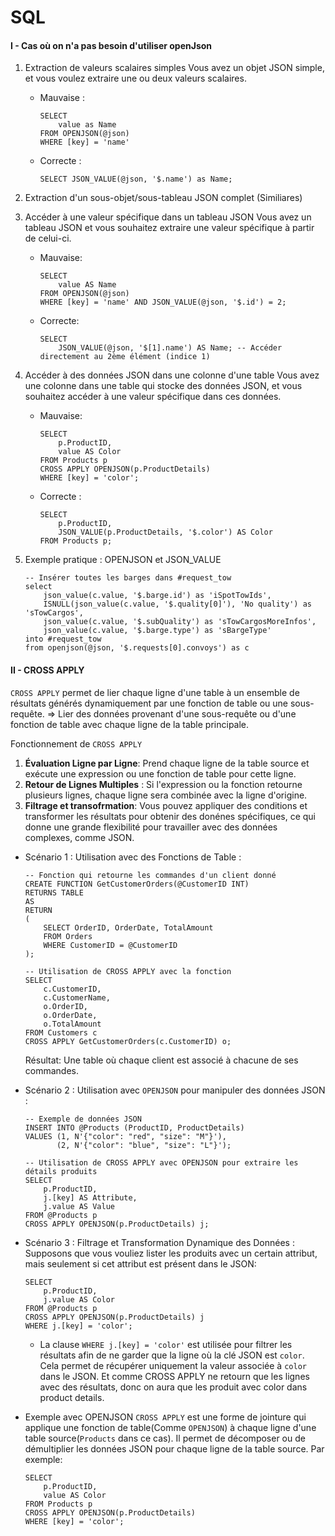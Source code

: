 # SQL 
#### I - Cas où on n'a pas besoin d'utiliser openJson
1. Extraction de valeurs scalaires simples
    Vous avez un objet JSON simple, et vous voulez extraire une ou deux valeurs scalaires.
    * Mauvaise :
        ````
        SELECT
            value as Name
        FROM OPENJSON(@json)
        WHERE [key] = 'name'
        ````
    * Correcte :
        ````
        SELECT JSON_VALUE(@json, '$.name') as Name;
        ````
2. Extraction d'un sous-objet/sous-tableau JSON complet (Similiares)
3. Accéder à une valeur spécifique dans un tableau JSON
    Vous avez un tableau JSON et vous souhaitez extraire une valeur spécifique à partir de celui-ci.
    * Mauvaise:
        ````
        SELECT 
            value AS Name
        FROM OPENJSON(@json)
        WHERE [key] = 'name' AND JSON_VALUE(@json, '$.id') = 2;
        ````
    * Correcte:
        ````
        SELECT 
            JSON_VALUE(@json, '$[1].name') AS Name; -- Accéder directement au 2ème élément (indice 1)
        ````
4. Accéder à des données JSON dans une colonne d'une table
    Vous avez une colonne dans une table qui stocke des données JSON, et vous souhaitez accéder à une valeur spécifique dans ces données.
    * Mauvaise: 
        ````
        SELECT 
            p.ProductID, 
            value AS Color
        FROM Products p
        CROSS APPLY OPENJSON(p.ProductDetails)
        WHERE [key] = 'color';
        ````
    * Correcte : 
        ````
        SELECT 
            p.ProductID,
            JSON_VALUE(p.ProductDetails, '$.color') AS Color
        FROM Products p;
        ````

5. Exemple pratique : OPENJSON et JSON_VALUE
    ````
    -- Insérer toutes les barges dans #request_tow
    select 
    	json_value(c.value, '$.barge.id') as 'iSpotTowIds',
    	ISNULL(json_value(c.value, '$.quality[0]'), 'No quality') as 'sTowCargos',
    	json_value(c.value, '$.subQuality') as 'sTowCargosMoreInfos',
    	json_value(c.value, '$.barge.type') as 'sBargeType'
    into #request_tow
    from openjson(@json, '$.requests[0].convoys') as c
    ````
#### II - CROSS APPLY
``CROSS APPLY`` permet de lier chaque ligne d'une table à un ensemble de résultats générés dynamiquement par une fonction de table ou une sous-requête.
=> Lier des données provenant d'une sous-requête ou d'une fonction de table avec chaque ligne de la table principale.

Fonctionnement de ``CROSS APPLY``
1. __Évaluation Ligne par Ligne__: Prend chaque ligne de la table source et exécute une expression ou une fonction de table pour cette ligne.
2. __Retour de Lignes Multiples__ : Si l'expression ou  la fonction retourne plusieurs lignes, chaque ligne sera combinée avec la ligne d'origine.
3. __Filtrage et transofrmation__: Vous pouvez appliquer des conditions et transformer les résultats pour obtenir des donénes spécifiques, ce qui donne une grande flexibilité pour travailler avec des données complexes, comme JSON.

* Scénario 1 : Utilisation avec des Fonctions de Table :
    ````
    -- Fonction qui retourne les commandes d'un client donné
    CREATE FUNCTION GetCustomerOrders(@CustomerID INT)
    RETURNS TABLE
    AS
    RETURN 
    (
        SELECT OrderID, OrderDate, TotalAmount 
        FROM Orders 
        WHERE CustomerID = @CustomerID
    );
    ````
    ````
    -- Utilisation de CROSS APPLY avec la fonction
    SELECT 
        c.CustomerID,
        c.CustomerName,
        o.OrderID,
        o.OrderDate,
        o.TotalAmount
    FROM Customers c
    CROSS APPLY GetCustomerOrders(c.CustomerID) o;
    ````
    Résultat: Une table où chaque client est associé à chacune de ses commandes.

* Scénario 2 : Utilisation avec ``OPENJSON`` pour manipuler des données JSON :
    ````
    -- Exemple de données JSON
    INSERT INTO @Products (ProductID, ProductDetails) 
    VALUES (1, N'{"color": "red", "size": "M"}'),
           (2, N'{"color": "blue", "size": "L"}');
    ````
    ````
    -- Utilisation de CROSS APPLY avec OPENJSON pour extraire les détails produits
    SELECT 
        p.ProductID, 
        j.[key] AS Attribute, 
        j.value AS Value
    FROM @Products p
    CROSS APPLY OPENJSON(p.ProductDetails) j;
    ````
* Scénario 3 : Filtrage et Transformation Dynamique des Données : 
    Supposons que vous vouliez lister les produits avec un certain attribut, mais seulement si cet attribut est présent dans le JSON:
    ````
    SELECT 
        p.ProductID, 
        j.value AS Color
    FROM @Products p
    CROSS APPLY OPENJSON(p.ProductDetails) j
    WHERE j.[key] = 'color';
    ````
    * La clause ``WHERE j.[key] = 'color'`` est utilisée pour filtrer les résultats afin de ne garder que la ligne où la clé JSON est ``color``. Cela permet de récupérer uniquement la valeur associée à ``color`` dans le JSON.
    Et comme CROSS APPLY ne retourn que les lignes avec des résultats, donc on aura que les produit avec color dans product details.

* Exemple avec OPENJSON
``CROSS APPLY`` est une forme de jointure qui applique une fonction de table(Comme ``OPENJSON``) à chaque ligne d'une table source(``Products`` dans ce cas). Il permet de décomposer ou de démultiplier les données JSON pour chaque ligne de la table source.
Par exemple: 
    ````
    SELECT 
        p.ProductID, 
        value AS Color
    FROM Products p
    CROSS APPLY OPENJSON(p.ProductDetails)
    WHERE [key] = 'color';
    ````
    
